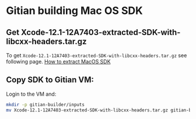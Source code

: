 Gitian building Mac OS SDK
==========================

Get Xcode-12.1-12A7403-extracted-SDK-with-libcxx-headers.tar.gz
--------------------------

To get `Xcode-12.1-12A7403-extracted-SDK-with-libcxx-headers.tar.gz` see following page.
[How to extract MacOS SDK](/contrib/macdeploy/README.md)

Copy SDK to Gitian VM:
----------------------

Login to the VM and:

```bash
mkdir -p gitian-builder/inputs
mv Xcode-12.1-12A7403-extracted-SDK-with-libcxx-headers.tar.gz gitian-builder/inputs
```

